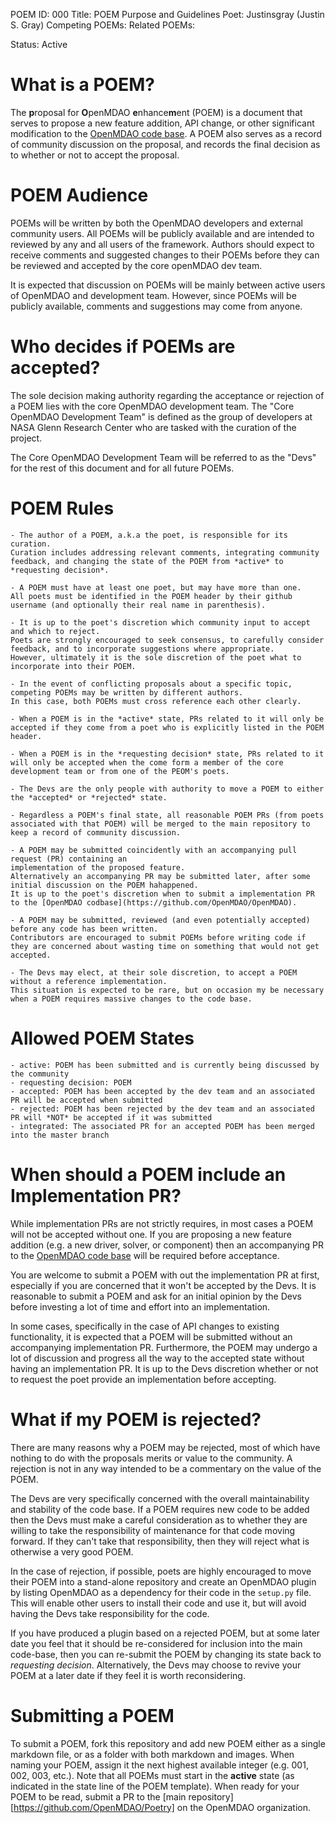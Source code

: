 POEM ID: 000
Title: POEM Purpose and Guidelines 
Poet: Justinsgray (Justin S. Gray) 
Competing POEMs: 
Related POEMs: 

Status: Active 

What is a POEM? 
===============
The **p**roposal for **O**penMDAO **e**nhance**m**ent (POEM) is a document that serves to propose a new feature addition, API change, or other significant modification to the [OpenMDAO code base](https://github.com/OpenMDAO/OpenMDAO). 
A POEM also serves as a record of community discussion on the proposal, 
and records the final decision as to whether or not to accept the proposal. 


POEM Audience 
==============
POEMs will be written by both the OpenMDAO developers and external community users. 
All POEMs will be publicly available and are intended to reviewed by any and all users of the framework. 
Authors should expect to receive comments and suggested changes to their POEMs before they can be reviewed and accepted by the core openMDAO dev team. 

It is expected that discussion on POEMs will be mainly between active users of OpenMDAO and development team. 
However, since POEMs will be publicly available, comments and suggestions may come from anyone. 


Who decides if POEMs are accepted?
==================================

The sole decision making authority regarding the acceptance or rejection of a POEM lies with the core OpenMDAO development team. 
The "Core OpenMDAO Development Team" is defined as the group of developers at NASA Glenn Research Center who are tasked with the curation of the project. 

The Core OpenMDAO Development Team will be referred to as the "Devs" for the rest of this document and for all future POEMs. 


POEM Rules 
==========

    - The author of a POEM, a.k.a the poet, is responsible for its curation. 
    Curation includes addressing relevant comments, integrating community feedback, and changing the state of the POEM from *active* to *requesting decision*.

    - A POEM must have at least one poet, but may have more than one. 
    All poets must be identified in the POEM header by their github username (and optionally their real name in parenthesis). 

    - It is up to the poet's discretion which community input to accept and which to reject. 
    Poets are strongly encouraged to seek consensus, to carefully consider feedback, and to incorporate suggestions where appropriate. 
    However, ultimately it is the sole discretion of the poet what to incorporate into their POEM. 

    - In the event of conflicting proposals about a specific topic, competing POEMs may be written by different authors. 
    In this case, both POEMs must cross reference each other clearly. 
      
    - When a POEM is in the *active* state, PRs related to it will only be accepted if they come from a poet who is explicitly listed in the POEM header. 

    - When a POEM is in the *requesting decision* state, PRs related to it will only be accepted when the come form a member of the core development team or from one of the PEOM's poets.

    - The Devs are the only people with authority to move a POEM to either the *accepted* or *rejected* state.

    - Regardless a POEM's final state, all reasonable POEM PRs (from poets associated with that POEM) will be merged to the main repository to keep a record of community discussion.
    
    - A POEM may be submitted coincidently with an accompanying pull request (PR) containing an 
    implementation of the proposed feature. 
    Alternatively an accompanying PR may be submitted later, after some initial discussion on the POEM hahappened. 
    It is up to the poet's discretion when to submit a implementation PR to the [OpenMDAO codbase](https://github.com/OpenMDAO/OpenMDAO). 

    - A POEM may be submitted, reviewed (and even potentially accepted) before any code has been written. 
    Contributors are encouraged to submit POEMs before writing code if they are concerned about wasting time on something that would not get accepted. 
    
    - The Devs may elect, at their sole discretion, to accept a POEM without a reference implementation. 
    This situation is expected to be rare, but on occasion my be necessary when a POEM requires massive changes to the code base. 


Allowed POEM States
===================

    - active: POEM has been submitted and is currently being discussed by the community 
    - requesting decision: POEM 
    - accepted: POEM has been accepted by the dev team and an associated PR will be accepted when submitted
    - rejected: POEM has been rejected by the dev team and an associated PR will *NOT* be accepted if it was submitted
    - integrated: The associated PR for an accepted POEM has been merged into the master branch 


When should a POEM include an Implementation PR? 
================================================

While implementation PRs are not strictly requires, in most cases a POEM will not be accepted without one. 
If you are proposing a new feature addition (e.g. a new driver, solver, or component) then an accompanying PR to the [OpenMDAO code base](https://github.com/OpenMDAO/OpenMDAO) will be required before acceptance. 

You are welcome to submit a POEM with out the implementation PR at first, 
especially if you are concerned that it won't be accepted by the Devs. 
It is reasonable to submit a POEM and ask for an initial opinion by the Devs before investing a lot of time and effort into an implementation. 

In some cases, specifically in the case of API changes to existing functionality, 
it is expected that a POEM will be submitted without an accompanying implementation PR. 
Furthermore, the POEM may undergo a lot of discussion and progress all the way to the accepted state without having an implementation PR. 
It is up to the Devs discretion whether or not to request the poet provide an implementation before accepting. 


What if my POEM is rejected?
============================

There are many reasons why a POEM may be rejected, most of which have nothing to do with the proposals merits or value to the community. 
A rejection is not in any way intended to be a commentary on the value of the POEM. 

The Devs are very specifically concerned with the overall maintainability and stability of the code base. 
If a POEM requires new code to be added then the Devs must make a careful consideration as to whether they are willing to take the responsibility of maintenance for that code moving forward. 
If they can't take that responsibility, then they will reject what is otherwise a very good POEM. 

In the case of rejection, if possible, poets are highly encouraged to move their POEM into a stand-alone repository and create an OpenMDAO plugin by listing OpenMDAO as a dependency for their code in the `setup.py` file. 
This will enable other users to install their code and use it, but will avoid having the Devs take responsibility for the code. 

If you have produced a plugin based on a rejected POEM, but at some later date you feel that it should be re-considered for inclusion into the main code-base, then you can re-submit the POEM by changing its state back to *requesting decision*. 
Alternatively, the Devs may choose to revive your POEM at a later date if they feel it is worth reconsidering. 


Submitting a POEM
================
To submit a POEM, fork this repository and add new POEM either as a single markdown file, 
or as a folder with both markdown and images. 
When naming your POEM, assign it the next highest available integer (e.g. 001, 002, 003, etc.). 
Note that all POEMs must start in the **active** state (as indicated in the state line of the POEM template). 
When ready for your POEM to be read, submit a PR to the [main repository][https://github.com/OpenMDAO/Poetry] on the OpenMDAO organization. 

